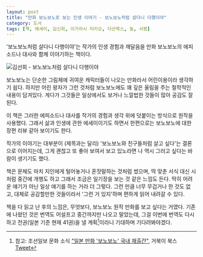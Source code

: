 ```yaml
---
layout: post
title: "만화 보노보노로 보는 인생 이야기 - 보노보노처럼 살다니 다행이야"
category: 도서
tags: [책, 에세이, 김신회, 이가라시 미키오, 다산북스, 놀, 서평]
---
```


'보노보노처럼 살다니 다행이야'는 작가의 인생 경험과 깨달음을 만화 보노보노의 에피소드나 대사와 함께 이야기하는 책이다.


![김선희 - 보노보노처럼 살다니 다행이야](https://lh3.googleusercontent.com/-xmDHPbhJxPA/WPBhF1QLwQI/AAAAAAAATcY/ABXWlt8xCw4j6CVqvKdRjdiSMN_4wWPXgCE0/s360/live-like-bonobono-book.jpg "작가가 겪었던 일들을 만화 보노보노의 에피소드, 대사와 함께 풀어냈다.")


보노보노는 단순한 그림체에 귀여운 캐릭터들이 나오는 만화라서 어린이용이라 생각하기 쉽다.
하지만 어린 왕자가 그런 것처럼 보노보노에도 꽤 깊은 울림을 주는 철학적인 내용이 담겨있다.
게다가 그것들은 일상에서도 보거나 느낄법한 것들이 많아 공감도 잘 된다.

이 책은 그러한 에피소드나 대사를 작가의 경험과 생각 위에 덧붙이는 방식으로 원작을 사용했다.
그래서 삶과 인생에 관한 에세이이기도 하면서 한편으로는 보노보노에 대한 장편 리뷰 같아 보이기도 한다.

작가의 이야기는 대부분이 (제목과는 달리) '보노보노와 친구들처럼 살고 싶다'는 결론으로 이어지는데,
그게 괜찮고 또 좋아 보여서 보고 있노라면 나 역시 그러고 싶다는 바람이 생기기도 했다.

책은 문체도 마치 지인에게 털어놓거나 혼잣말하는 것처럼 썼으며,
딱 맞춘 서식 대신 시처럼 중간에 개행도 하고 그래서
조금은 일기장을 보는 것 같은 느낌도 든다.
딱히 어려운 얘기가 아닌 일상 얘기를 하는 거라 더 그렇다.
그런 만큼 너무 무겁거나 한 것도 없고, 대체로 공감할만한 것들이라서 '그런 거 있지'하며 편하게 읽어 내려갈 수 있다.

책을 다 읽고 난 후의 느낌은, 무엇보다, 보노보노 원작 만화를 보고 싶다는 거였다.
기존에 나왔던 것은 번역도 어설프고 중간까지만 나오고 말았는데,
그걸 이번에 번역도 다시 하고 전권(일본 기준 현재 41권)을 낼 계획[^1]이라니 기대하며 기다려봐야겠다.

[^1]: 참고: 조선일보 문화 소식 ["일본 만화 '보노보노' 국내 재출간"](http://news.chosun.com/site/data/html_dir/2017/03/15/2017031500020.html), 거북이 북스 [Tweet](https://twitter.com/Gobookibooks/status/849084449111367681)

